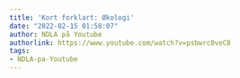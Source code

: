 ```yaml
---
title: 'Kort forklart: Økologi'
date: "2022-02-15 01:58:07"
author: NDLA på Youtube
authorlink: https://www.youtube.com/watch?v=psbwrc0veC8
tags:
- NDLA-pa-Youtube
---
```

